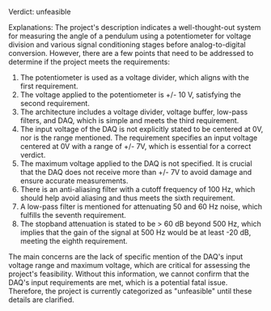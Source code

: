 Verdict: unfeasible

Explanations: 
The project's description indicates a well-thought-out system for measuring the angle of a pendulum using a potentiometer for voltage division and various signal conditioning stages before analog-to-digital conversion. However, there are a few points that need to be addressed to determine if the project meets the requirements:

1. The potentiometer is used as a voltage divider, which aligns with the first requirement.
2. The voltage applied to the potentiometer is +/- 10 V, satisfying the second requirement.
3. The architecture includes a voltage divider, voltage buffer, low-pass filters, and DAQ, which is simple and meets the third requirement.
4. The input voltage of the DAQ is not explicitly stated to be centered at 0V, nor is the range mentioned. The requirement specifies an input voltage centered at 0V with a range of +/- 7V, which is essential for a correct verdict.
5. The maximum voltage applied to the DAQ is not specified. It is crucial that the DAQ does not receive more than +/- 7V to avoid damage and ensure accurate measurements.
6. There is an anti-aliasing filter with a cutoff frequency of 100 Hz, which should help avoid aliasing and thus meets the sixth requirement.
7. A low-pass filter is mentioned for attenuating 50 and 60 Hz noise, which fulfills the seventh requirement.
8. The stopband attenuation is stated to be > 60 dB beyond 500 Hz, which implies that the gain of the signal at 500 Hz would be at least -20 dB, meeting the eighth requirement.

The main concerns are the lack of specific mention of the DAQ's input voltage range and maximum voltage, which are critical for assessing the project's feasibility. Without this information, we cannot confirm that the DAQ's input requirements are met, which is a potential fatal issue. Therefore, the project is currently categorized as "unfeasible" until these details are clarified.